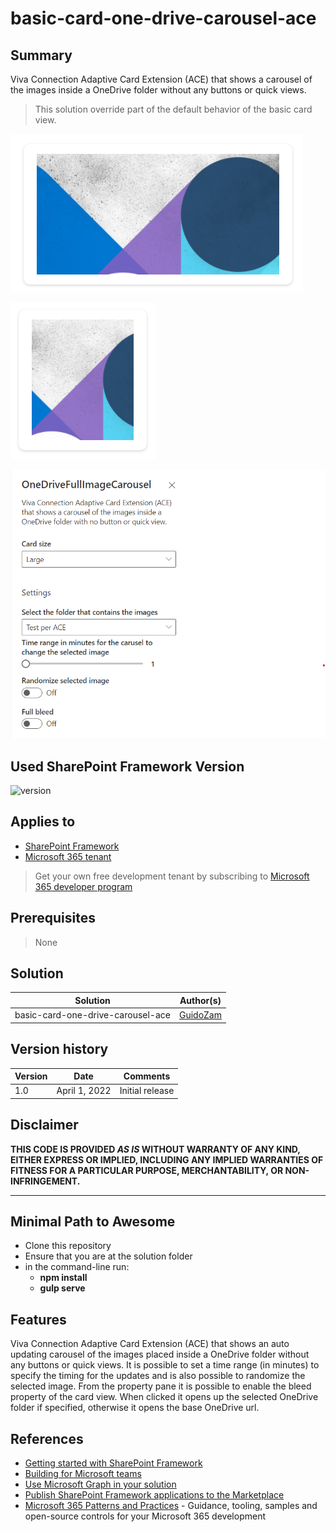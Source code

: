 # basic-card-one-drive-carousel-ace

## Summary

Viva Connection Adaptive Card Extension (ACE) that shows a carousel of the images inside a OneDrive folder without any buttons or quick views.

>This solution override part of the default behavior of the basic card view.

![CardView](./assets/largeCardView.png)

![CardView](./assets/mediumCardView.png)

![Property Pane](./assets/PropertyPane.png)

## Used SharePoint Framework Version

![version](https://img.shields.io/badge/version-1.13-green.svg)

## Applies to

- [SharePoint Framework](https://aka.ms/spfx)
- [Microsoft 365 tenant](https://docs.microsoft.com/en-us/sharepoint/dev/spfx/set-up-your-developer-tenant)

> Get your own free development tenant by subscribing to [Microsoft 365 developer program](http://aka.ms/o365devprogram)


## Prerequisites

> None

## Solution

Solution|Author(s)
--------|---------
basic-card-one-drive-carousel-ace | [GuidoZam](https://github.com/GuidoZam)

## Version history

Version|Date|Comments
-------|----|--------
1.0|April 1, 2022|Initial release

## Disclaimer

**THIS CODE IS PROVIDED *AS IS* WITHOUT WARRANTY OF ANY KIND, EITHER EXPRESS OR IMPLIED, INCLUDING ANY IMPLIED WARRANTIES OF FITNESS FOR A PARTICULAR PURPOSE, MERCHANTABILITY, OR NON-INFRINGEMENT.**

---

## Minimal Path to Awesome

- Clone this repository
- Ensure that you are at the solution folder
- in the command-line run:
  - **npm install**
  - **gulp serve**

## Features

Viva Connection Adaptive Card Extension (ACE) that shows an auto updating carousel of the images placed inside a OneDrive folder without any buttons or quick views.
It is possible to set a time range (in minutes) to specify the timing for the updates and is also possible to randomize the selected image.
From the property pane it is possible to enable the bleed property of the card view.
When clicked it opens up the selected OneDrive folder if specified, otherwise it opens the base OneDrive url.

## References

- [Getting started with SharePoint Framework](https://docs.microsoft.com/en-us/sharepoint/dev/spfx/set-up-your-developer-tenant)
- [Building for Microsoft teams](https://docs.microsoft.com/en-us/sharepoint/dev/spfx/build-for-teams-overview)
- [Use Microsoft Graph in your solution](https://docs.microsoft.com/en-us/sharepoint/dev/spfx/web-parts/get-started/using-microsoft-graph-apis)
- [Publish SharePoint Framework applications to the Marketplace](https://docs.microsoft.com/en-us/sharepoint/dev/spfx/publish-to-marketplace-overview)
- [Microsoft 365 Patterns and Practices](https://aka.ms/m365pnp) - Guidance, tooling, samples and open-source controls for your Microsoft 365 development